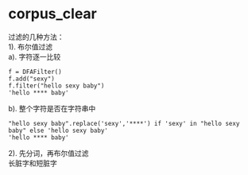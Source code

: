 # corpus_clear

过滤的几种方法：  
1). 布尔值过滤  
a). 字符逐一比较  

    f = DFAFilter()
    f.add("sexy")
    f.filter("hello sexy baby")
    'hello **** baby' 
     
b). 整个字符是否在字符串中  

    "hello sexy baby".replace('sexy','****') if 'sexy' in "hello sexy baby" else 'hello sexy baby'
    'hello **** baby'


2). 先分词，再布尔值过滤  
长脏字和短脏字  

